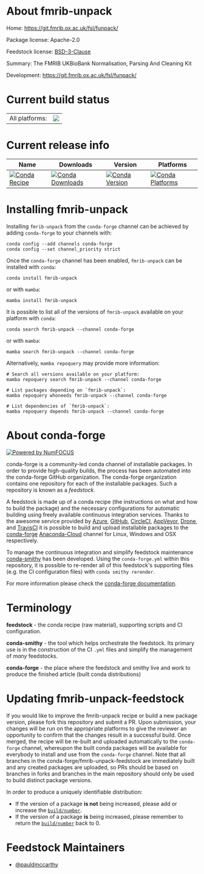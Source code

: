 About fmrib-unpack
==================

Home: https://git.fmrib.ox.ac.uk/fsl/funpack/

Package license: Apache-2.0

Feedstock license: [BSD-3-Clause](https://github.com/conda-forge/fmrib-unpack-feedstock/blob/main/LICENSE.txt)

Summary: The FMRIB UKBioBank Normalisation, Parsing And Cleaning Kit

Development: https://git.fmrib.ox.ac.uk/fsl/funpack/

Current build status
====================


<table><tr><td>All platforms:</td>
    <td>
      <a href="https://dev.azure.com/conda-forge/feedstock-builds/_build/latest?definitionId=6720&branchName=main">
        <img src="https://dev.azure.com/conda-forge/feedstock-builds/_apis/build/status/fmrib-unpack-feedstock?branchName=main">
      </a>
    </td>
  </tr>
</table>

Current release info
====================

| Name | Downloads | Version | Platforms |
| --- | --- | --- | --- |
| [![Conda Recipe](https://img.shields.io/badge/recipe-fmrib--unpack-green.svg)](https://anaconda.org/conda-forge/fmrib-unpack) | [![Conda Downloads](https://img.shields.io/conda/dn/conda-forge/fmrib-unpack.svg)](https://anaconda.org/conda-forge/fmrib-unpack) | [![Conda Version](https://img.shields.io/conda/vn/conda-forge/fmrib-unpack.svg)](https://anaconda.org/conda-forge/fmrib-unpack) | [![Conda Platforms](https://img.shields.io/conda/pn/conda-forge/fmrib-unpack.svg)](https://anaconda.org/conda-forge/fmrib-unpack) |

Installing fmrib-unpack
=======================

Installing `fmrib-unpack` from the `conda-forge` channel can be achieved by adding `conda-forge` to your channels with:

```
conda config --add channels conda-forge
conda config --set channel_priority strict
```

Once the `conda-forge` channel has been enabled, `fmrib-unpack` can be installed with `conda`:

```
conda install fmrib-unpack
```

or with `mamba`:

```
mamba install fmrib-unpack
```

It is possible to list all of the versions of `fmrib-unpack` available on your platform with `conda`:

```
conda search fmrib-unpack --channel conda-forge
```

or with `mamba`:

```
mamba search fmrib-unpack --channel conda-forge
```

Alternatively, `mamba repoquery` may provide more information:

```
# Search all versions available on your platform:
mamba repoquery search fmrib-unpack --channel conda-forge

# List packages depending on `fmrib-unpack`:
mamba repoquery whoneeds fmrib-unpack --channel conda-forge

# List dependencies of `fmrib-unpack`:
mamba repoquery depends fmrib-unpack --channel conda-forge
```


About conda-forge
=================

[![Powered by
NumFOCUS](https://img.shields.io/badge/powered%20by-NumFOCUS-orange.svg?style=flat&colorA=E1523D&colorB=007D8A)](https://numfocus.org)

conda-forge is a community-led conda channel of installable packages.
In order to provide high-quality builds, the process has been automated into the
conda-forge GitHub organization. The conda-forge organization contains one repository
for each of the installable packages. Such a repository is known as a *feedstock*.

A feedstock is made up of a conda recipe (the instructions on what and how to build
the package) and the necessary configurations for automatic building using freely
available continuous integration services. Thanks to the awesome service provided by
[Azure](https://azure.microsoft.com/en-us/services/devops/), [GitHub](https://github.com/),
[CircleCI](https://circleci.com/), [AppVeyor](https://www.appveyor.com/),
[Drone](https://cloud.drone.io/welcome), and [TravisCI](https://travis-ci.com/)
it is possible to build and upload installable packages to the
[conda-forge](https://anaconda.org/conda-forge) [Anaconda-Cloud](https://anaconda.org/)
channel for Linux, Windows and OSX respectively.

To manage the continuous integration and simplify feedstock maintenance
[conda-smithy](https://github.com/conda-forge/conda-smithy) has been developed.
Using the ``conda-forge.yml`` within this repository, it is possible to re-render all of
this feedstock's supporting files (e.g. the CI configuration files) with ``conda smithy rerender``.

For more information please check the [conda-forge documentation](https://conda-forge.org/docs/).

Terminology
===========

**feedstock** - the conda recipe (raw material), supporting scripts and CI configuration.

**conda-smithy** - the tool which helps orchestrate the feedstock.
                   Its primary use is in the construction of the CI ``.yml`` files
                   and simplify the management of *many* feedstocks.

**conda-forge** - the place where the feedstock and smithy live and work to
                  produce the finished article (built conda distributions)


Updating fmrib-unpack-feedstock
===============================

If you would like to improve the fmrib-unpack recipe or build a new
package version, please fork this repository and submit a PR. Upon submission,
your changes will be run on the appropriate platforms to give the reviewer an
opportunity to confirm that the changes result in a successful build. Once
merged, the recipe will be re-built and uploaded automatically to the
`conda-forge` channel, whereupon the built conda packages will be available for
everybody to install and use from the `conda-forge` channel.
Note that all branches in the conda-forge/fmrib-unpack-feedstock are
immediately built and any created packages are uploaded, so PRs should be based
on branches in forks and branches in the main repository should only be used to
build distinct package versions.

In order to produce a uniquely identifiable distribution:
 * If the version of a package **is not** being increased, please add or increase
   the [``build/number``](https://docs.conda.io/projects/conda-build/en/latest/resources/define-metadata.html#build-number-and-string).
 * If the version of a package **is** being increased, please remember to return
   the [``build/number``](https://docs.conda.io/projects/conda-build/en/latest/resources/define-metadata.html#build-number-and-string)
   back to 0.

Feedstock Maintainers
=====================

* [@pauldmccarthy](https://github.com/pauldmccarthy/)

